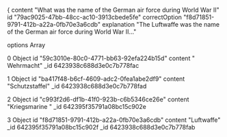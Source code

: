 

{
content
"What was the name of the German air force during World War II"
id
"79ac9025-47bb-48cc-ac10-3913cbede5fe"
correctOption
"f8d71851-9791-412b-a22a-0fb70e3a6cdb"
explanation
"The Luftwaffe was the name of the German air force during World War II…"

options
Array

0
Object
id
"59c3010e-80c0-4771-bb63-92efa224b15d"
content
" Wehrmacht"
_id
6423938c688d3e0c7b778fac

1
Object
id
"ba417f48-b6cf-4609-adc2-0fea1abe2df9"
content
"Schutzstaffel"
_id
6423938c688d3e0c7b778fad

2
Object
id
"c993f2d6-df1b-41f0-923b-c6b5346ce26e"
content
"Kriegsmarine "
_id
642395f35791a08bc15c902e

3
Object
id
"f8d71851-9791-412b-a22a-0fb70e3a6cdb"
content
"Luftwaffe"
_id
642395f35791a08bc15c902f
_id
6423938c688d3e0c7b778fab